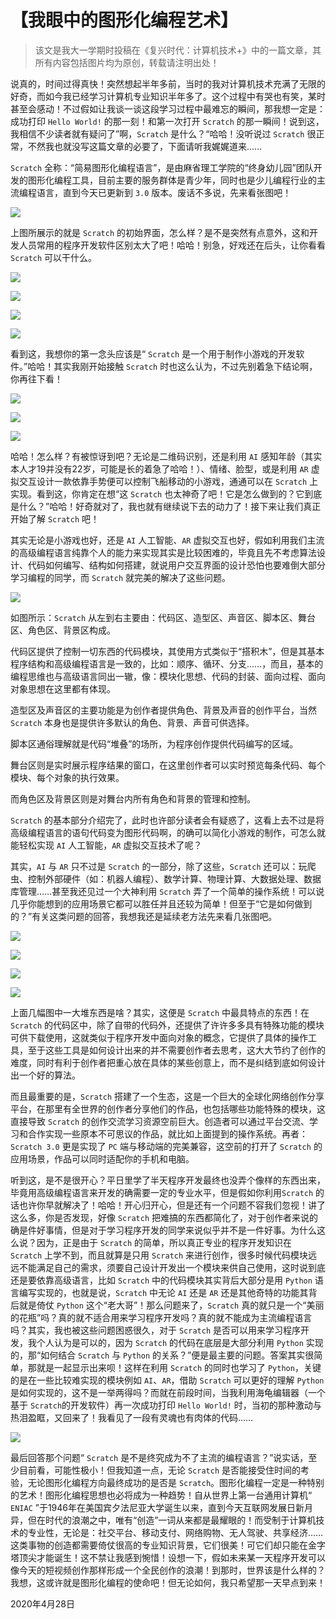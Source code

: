 # 【我眼中的图形化编程艺术】

> 该文是我大一学期时投稿在《复兴时代：计算机技术+》中的一篇文章，其所有内容包括图片均为原创，转载请注明出处！

说真的，时间过得真快！突然想起半年多前，当时的我对计算机技术充满了无限的好奇，而如今我已经学习计算机专业知识半年多了。这个过程中有哭也有笑，某时甚至会感动！不过假如让我谈一谈这段学习过程中最难忘的瞬间，那我想一定是：成功打印 `Hello World!` 的那一刻！和第一次打开 `Scratch` 的那一瞬间！说到这，我相信不少读者就有疑问了”啊，`Scratch` 是什么？“哈哈！没听说过 `Scratch` 很正常，不然我也就没写这篇文章的必要了，下面请听我娓娓道来……

`Scratch` 全称：“简易图形化编程语言”，是由麻省理工学院的“终身幼儿园”团队开发的图形化编程工具，目前主要的服务群体是青少年，同时也是少儿编程行业的主流编程语言，直到今天已更新到 `3.0` 版本。废话不多说，先来看张图吧！

![](https://img-blog.csdnimg.cn/20210206223943480.jpg) 

上图所展示的就是 `Scratch` 的初始界面，怎么样？是不是突然有点意外，这和开发人员常用的程序开发软件区别太大了吧！哈哈！别急，好戏还在后头，让你看看 `Scratch` 可以干什么。

![](https://img-blog.csdnimg.cn/20210206223943268.jpg)

![](https://img-blog.csdnimg.cn/20210206223941928.jpg) 

![](https://img-blog.csdnimg.cn/20210206223942811.jpg)

![](https://img-blog.csdnimg.cn/20210206223945320.jpg) 

看到这，我想你的第一念头应该是“ `Scratch` 是一个用于制作小游戏的开发软件。”哈哈！其实我刚开始接触 `Scratch` 时也这么认为，不过先别着急下结论啊，你再往下看！

![](https://img-blog.csdnimg.cn/20210206223946791.jpg) 

![](https://img-blog.csdnimg.cn/20210206223941693.jpg) 

![](https://img-blog.csdnimg.cn/20210206223946519.jpg) 

哈哈！怎么样？有被惊讶到吧？无论是二维码识别，还是利用 `AI` 感知年龄（其实本人才19并没有22岁，可能是长的着急了哈哈！）、情绪、脸型，或是利用 `AR` 虚拟交互设计一款依靠手势便可以控制飞船移动的小游戏，通通可以在 `Scratch` 上实现。看到这，你肯定在想“这 `Scratch` 也太神奇了吧！它是怎么做到的？它到底是什么？”哈哈！好奇就对了，我也就有继续说下去的动力了！接下来让我们真正开始了解 `Scratch` 吧！

其实无论是小游戏也好，还是 `AI` 人工智能、`AR` 虚拟交互也好，假如利用我们主流的高级编程语言纯靠个人的能力来实现其实是比较困难的，毕竟且先不考虑算法设计、代码如何编写、结构如何搭建，就说用户交互界面的设计恐怕也要难倒大部分学习编程的同学，而 `Scratch` 就完美的解决了这些问题。

![](https://img-blog.csdnimg.cn/20210206223946221.jpg) 

如图所示：`Scratch` 从左到右主要由：代码区、造型区、声音区、脚本区、舞台区、角色区、背景区构成。

代码区提供了控制一切东西的代码模块，其使用方式类似于“搭积木”，但是其基本程序结构和高级编程语言是一致的，比如：顺序、循环、分支……，而且，基本的编程思维也与高级语言同出一辙，像：模块化思想、代码的封装、面向过程、面向对象思想在这里都有体现。

造型区及声音区的主要功能是为创作者提供角色、背景及声音的创作平台，当然 `Scratch` 本身也是提供许多默认的角色、背景、声音可供选择。

脚本区通俗理解就是代码“堆叠”的场所，为程序创作提供代码编写的区域。

舞台区则是实时展示程序结果的窗口，在这里创作者可以实时预览每条代码、每个模块、每个对象的执行效果。

而角色区及背景区则是对舞台内所有角色和背景的管理和控制。

`Scratch` 的基本部分介绍完了，此时也许部分读者会有疑惑了，这看上去不过是将高级编程语言的语句代码变为图形代码啊，的确可以简化小游戏的制作，可怎么就能轻松实现 `AI` 人工智能，`AR` 虚拟交互技术了呢？

其实，`AI` 与 `AR` 只不过是 `Scratch` 的一部分，除了这些，`Scratch` 还可以：玩爬虫、控制外部硬件（如：机器人编程）、数学计算、物理计算、大数据处理、数据库管理……甚至我还见过一个大神利用 `Scratch` 弄了一个简单的操作系统！可以说几乎你能想到的应用场景它都可以胜任并且还较为简单！但至于“它是如何做到的？”有关这类问题的回答，我想我还是延续老方法先来看几张图吧。

  ![](https://img-blog.csdnimg.cn/2021020622394561.jpg)

![](https://img-blog.csdnimg.cn/20210206223944941.jpg)

![](https://img-blog.csdnimg.cn/20210206223945275.jpg)

![](https://img-blog.csdnimg.cn/2021020622394599.jpg)

上面几幅图中一大堆东西是啥？其实，这便是 `Scratch` 中最具特点的东西！在 `Scratch` 的代码区中，除了自带的代码外，还提供了许许多多具有特殊功能的模块可供下载使用，这就类似于程序开发中面向对象的概念，它提供了具体的操作工具，至于这些工具是如何设计出来的并不需要创作者去思考，这大大节约了创作的难度，同时有利于创作者把重心放在具体的某些创意上，而不是纠结到底如何设计出一个好的算法。

而且最重要的是，`Scratch` 搭建了一个生态，这是一个巨大的全球化网络创作分享平台，在那里有全世界的创作者分享他们的作品，也包括哪些功能特殊的模块，这直接导致 `Scratch` 的创作交流学习资源空前巨大。创造者可以通过平台交流、学习和合作实现一些原本不可思议的作品，就比如上面提到的操作系统。再者：`Scratch 3.0` 更是实现了 `PC` 端与移动端的完美兼容，这空前的打开了 `Scratch` 的应用场景，作品可以同时适配你的手机和电脑。

听到这，是不是很开心？平日里学了半天程序开发最终也没弄个像样的东西出来，毕竟用高级编程语言来开发的确需要一定的专业水平，但是假如你利用`Scratch` 的话也许你早就解决了！哈哈！开心归开心，但是还有一个问题不容我们忽视！讲了这么多，你是否发现，好像 `Scratch` 把难搞的东西都简化了，对于创作者来说的确是件好事情，但是对于学习程序开发的同学来说似乎并不是一件好事。为什么这么说？因为，正是由于 `Scratch` 的简单，所以真正专业的程序开发知识在 `Scratch` 上学不到，而且就算是只用 `Scratch` 来进行创作，很多时候代码模块远远不能满足自己的需求，须要自己设计开发出一个模块来供自己使用，这时说到底还是要依靠高级语言，比如 `Scratch` 中的代码模块其实背后大部分是用 `Python` 语言编写实现的，也就是说，`Scratch` 中无论 `AI` 还是 `AR` 还是其他奇特的功能其背后就是倚仗 `Python` 这个“老大哥”！那么问题来了，`Scratch` 真的就只是一个“美丽的花瓶”吗？真的就不适合用来学习程序开发吗？真的就不能成为主流编程语言吗？其实，我也被这些问题困惑很久，对于 `Scratch` 是否可以用来学习程序开发，我个人认为是可以的，因为 `Scratch` 的代码在底层是大部分利用 `Python` 实现的，那“如何结合 `Scratch` 与 `Python` 的关系？”便是最主要的问题。答案其实很简单，那就是一起显示出来呗！这样在利用 `Scratch` 的同时也学习了 `Python`，关键的是在一些比较难实现的模块例如 `AI`、`AR`，借助 `Scratch` 可以更好的理解 `Python` 是如何实现的，这不是一举两得吗？而就在前段时间，当我利用海龟编辑器（一个基于 `Scratch`的开发软件）再一次成功打印 `Hello World!` 时，当初的那种激动与热泪盈眶，又回来了！我看见了一段有灵魂也有肉体的代码……

![](https://img-blog.csdnimg.cn/20210206223943643.jpg) 

最后回答那个问题“ `Scratch` 是不是终究成为不了主流的编程语言？”说实话，至少目前看，可能性极小！但我知道一点，无论 `Scratch` 是否能接受住时间的考验，无论图形化编程方向最终成功的是否是 `Scratch`。图形化编程一定是一种特别的艺术！图形化编程思想也必将成为一种趋势！自从世界上第一台通用计算机“ `ENIAC` ”于1946年在美国宾夕法尼亚大学诞生以来，直到今天互联网发展日新月异，但在时代的浪潮之中，唯有“创造”一词从来都是最耀眼的！而受制于计算机技术的专业性，无论是：社交平台、移动支付、网络购物、无人驾驶、共享经济……这类事物的创造都需要倚仗很高的专业知识背景，它们很美！可它们却只能在金字塔顶尖才能诞生！这不禁让我感到惋惜！设想一下，假如未来某一天程序开发可以像今天的短视频创作那样形成一个全民创作的浪潮！到那时，世界该是什么样的？我想，这或许就是图形化编程的使命吧！但无论如何，我只希望那一天早点到来！

 2020年4月28日
